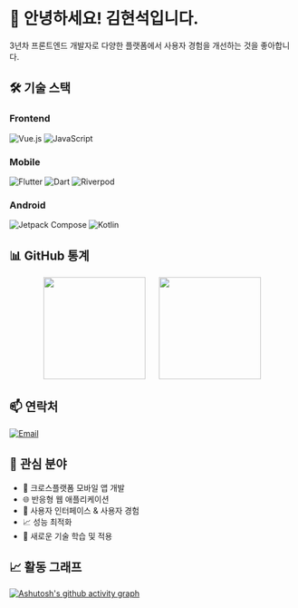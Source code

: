# 👋 안녕하세요! 김현석입니다.

3년차 프론트엔드 개발자로 다양한 플랫폼에서 사용자 경험을 개선하는 것을 좋아합니다.

## 🛠️ 기술 스택

### Frontend
![Vue.js](https://img.shields.io/badge/Vue.js-4FC08D?style=for-the-badge&logo=vue.js&logoColor=white)
![JavaScript](https://img.shields.io/badge/JavaScript-F7DF1E?style=for-the-badge&logo=javascript&logoColor=black)

### Mobile
![Flutter](https://img.shields.io/badge/Flutter-02569B?style=for-the-badge&logo=flutter&logoColor=white)
![Dart](https://img.shields.io/badge/Dart-0175C2?style=for-the-badge&logo=dart&logoColor=white)
![Riverpod](https://img.shields.io/badge/Riverpod-02569B?style=for-the-badge&logo=flutter&logoColor=white)

### Android
![Jetpack Compose](https://img.shields.io/badge/Jetpack%20Compose-4285F4?style=for-the-badge&logo=jetpackcompose&logoColor=white)
![Kotlin](https://img.shields.io/badge/Kotlin-7F52FF?style=for-the-badge&logo=kotlin&logoColor=white)

## 📊 GitHub 통계


<p align="center">
  <img height="180em" src="https://github-readme-stats.vercel.app/api?username=npced16&show_icons=true&theme=radical"/>
  &nbsp;&nbsp;&nbsp;&nbsp;
  <img height="180em" src="https://github-readme-stats.vercel.app/api/top-langs/?username=npced16&layout=compact&theme=radical"/>
</p>

## 📫 연락처

[![Email](https://img.shields.io/badge/Email-D14836?style=for-the-badge&logo=gmail&logoColor=white)](mailto:khsms16@naver.com)

## 💼 관심 분야

- 📱 크로스플랫폼 모바일 앱 개발
- 🌐 반응형 웹 애플리케이션
- 🎨 사용자 인터페이스 & 사용자 경험
- 📈 성능 최적화
- 🧪 새로운 기술 학습 및 적용

## 📈 활동 그래프

[![Ashutosh's github activity graph](https://github-readme-activity-graph.vercel.app/graph?username=npced16&theme=react-dark)](https://github.com/ashutosh00710/github-readme-activity-graph)

